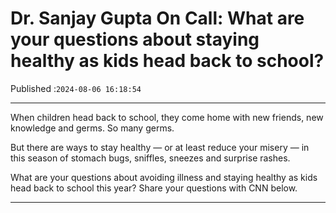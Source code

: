 # Dr. Sanjay Gupta On Call: What are your questions about staying healthy as kids head back to school?

Published :`2024-08-06 16:18:54`

---

When children head back to school, they come home with new friends, new knowledge and germs. So many germs.

But there are ways to stay healthy — or at least reduce your misery — in this season of stomach bugs, sniffles, sneezes and surprise rashes.

What are your questions about avoiding illness and staying healthy as kids head back to school this year? Share your questions with CNN below.

---

